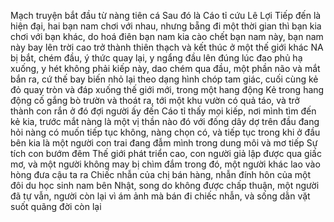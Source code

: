 Mạch truyện bắt đầu từ nàng tiên cá
Sau đó là Cáo tỉ cứu Lê Lợi
Tiếp đến là hiện đại, hai bạn nam chơi với nhau, nhưng bẵng đi một thời gian thì bạn kia chơi với bạn khác, do hoá điên bạn nam kia cào chết bạn nam này, bạn nam này bay lên trời cao trở thành thiên thạch và kết thúc ở một thế giới khác
NA bị bắt, chém đầu, ý thức quay lại, y ngẩng đầu lên đúng lúc đao phủ hạ xuống, y hét không phải kiếp này, dao chém qua đầu, một phần não và mắt bắn ra, cứ thế bay biến nhỏ lại theo dạng hình chóp tam giác, cuối cùng kẻ đỏ quay tròn và đáp xuống thế giới mới, trong một hang động
Kẻ trong hang động cố gắng bò trườn và thoát ra, tới một khu vườn có quả táo, và trở thành con rắn ở đó đợi người ấy đến
Cáo tỉ thấy mọi kiếp, nơi mình tìm đến kẻ kia, trước mắt nàng là một vị thần nào đó với đống dây dợ trên đầu đang hỏi nàng có muốn tiếp tục không, nàng chọn có, và tiếp tục trong khi ở đầu bên kia là một người con trai đang đẫm mình trong dung môi và mơ tiếp
Sự tích con bướm đêm
Thế giới phát triển cao, con người giả lập được qua giấc mơ, và một người không may bị chìm đắm trong đó, một người khác lao vào hòng đưa cậu ta ra
Chiếc nhẫn của chị bán hàng, nhẫn đính hôn của một đôi du học sinh nam bên Nhật, song do không được chấp thuận, một người đã tự vẫn, người còn lại vì ám ảnh mà bán đi chiếc nhẫn, và sống dằn vặt suốt quãng đời còn lại